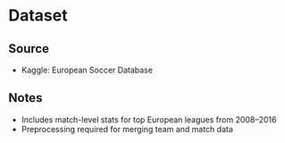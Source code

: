 # Dataset

## Source
- Kaggle: European Soccer Database

## Notes
- Includes match-level stats for top European leagues from 2008–2016
- Preprocessing required for merging team and match data
